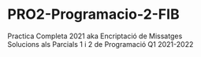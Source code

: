 # PRO2-Programacio-2-FIB
Practica Completa 2021 aka Encriptació de Missatges  
Solucions als Parcials 1 i 2 de Programació Q1 2021-2022
